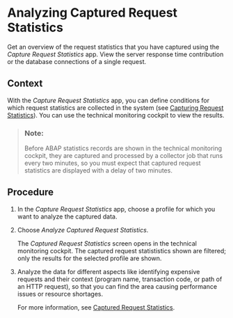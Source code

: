 <!-- loioaf3e8565d8f44198b3a15103ed6d52c0 -->

# Analyzing Captured Request Statistics

Get an overview of the request statistics that you have captured using the *Capture Request Statistics* app. View the server response time contribution or the database connections of a single request.



## Context

With the *Capture Request Statistics* app, you can define conditions for which request statistics are collected in the system \(see [Capturing Request Statistics](capturing-request-statistics-e86943a.md)\). You can use the technical monitoring cockpit to view the results.

> ### Note:  
> Before ABAP statistics records are shown in the technical monitoring cockpit, they are captured and processed by a collector job that runs every two minutes, so you must expect that captured request statistics are displayed with a delay of two minutes.



## Procedure

1.  In the *Capture Request Statistics* app, choose a profile for which you want to analyze the captured data.

2.  Choose *Analyze Captured Request Statistics*.

    The *Captured Request Statistics* screen opens in the technical monitoring cockpit. The captured request statististics shown are filtered; only the results for the selected profile are shown.

3.  Analyze the data for different aspects like identifying expensive requests and their context \(program name, transaction code, or path of an HTTP request\), so that you can find the area causing performance issues or resource shortages.

    For more information, see [Captured Request Statistics](https://help.sap.com/viewer/b273a660af4e4948a49a316ea2438f24/Cloud/en-US/55bac4b2a6bb4fb1bd6d993b585311e5.html).


